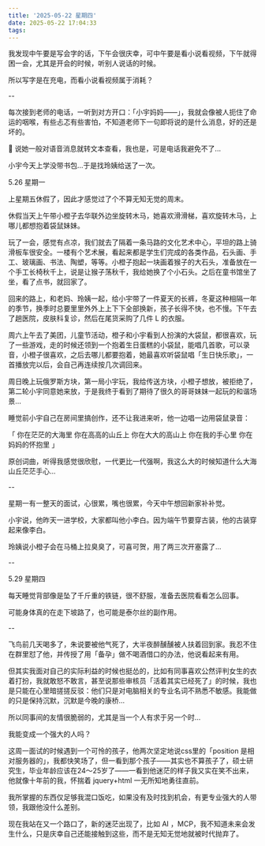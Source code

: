 ```yaml
---
title: '2025-05-22 星期四'
date: 2025-05-22 17:04:33
tags:
---
```


我发现中午要是写会字的话，下午会很庆幸，可中午要是看小说看视频，下午就得困一会，尤其是开会的时候，听别人说话的时候。

所以写字是在充电，而看小说看视频属于消耗？

--

每次接到老师的电话，一听到对方开口：「小宇妈妈——」，我就会像被人扼住了命运的咽喉，有些忐忑有些害怕，不知道老师下一句即将说的是什么消息，好的还是坏的。

🚗 说她一般对语音消息就转文本查看，我也是，可是电话我避免不了...

小宇今天上学没带书包...于是找玲姨给送了一次。


5.26 星期一

上星期五休假了，因此才感觉过了个不算无知无觉的周末。

休假当天上午带小橙子去华联外边坐旋转木马，她喜欢滑滑梯，喜欢旋转木马，上哪儿都想抱着袋鼠妹妹。

玩了一会，感觉有点凉，我们就去了隔着一条马路的文化艺术中心，平坦的路上骑滑板车很安全。一楼有个艺术展，看起来都是学生们完成的各类作品，石头画、手工、玻璃画、书法、陶塑，等等。小橙子抱起一块画着猴子的大石头，准备放在一个手工长椅秋千上，说是让猴子荡秋千，我给她换了个小石头。之后在童书馆坐了坐，看了点书，就回家了。

回来的路上，和老妈、玲姨一起，给小宇带了一件夏天的长裤，冬夏这种相隔一年的季节，换季时总要里里外外上上下下全部换新，孩子长得不快，也不慢。下午去了趟医院，皮肤科复诊，然后在尾货采购了几件 L 的衣服。

周六上午去了美团，儿童节活动，橙子和小宇看到人扮演的大袋鼠，都很喜欢，玩了一些游戏，走的时候还领到一个抱着生日蛋糕的小袋鼠，能唱几首歌，可以录音，小橙子很喜欢，之后去哪儿都要抱着，她最喜欢听袋鼠唱「生日快乐歌」，一首播放完以后，会自己再连续按几次调回来。

周日晚上玩俄罗斯方块，第一局小宇玩，我给传送方块，小橙子想放，被拒绝了，第二轮小宇同意她来放，于是我终于看到了期待了很久的哥哥妹妹一起玩的和谐场景...

睡觉前小宇自己在房间里搞创作，还不让我进来听，他一边唱一边用袋鼠录音：

「
你在茫茫的大海里
你在高高的山丘上
你在大大的高山上
你在我的手心里
你在妈妈的怀抱里
」

原创词曲，听得我感觉很欣慰，一代更比一代强啊，我这么大的时候知道什么大海山丘茫茫手心...

--

星期一有一整天的面试，心很累，嘴也很累，今天中午想回新家补补觉。

小宇说，他昨天一进学校，大家都叫他小李白。因为端午节要穿古装，他的古装穿起来像李白。

玲姨说小橙子会在马桶上拉臭臭了，可喜可贺，用了两三次开塞露了...

--

5.29 星期四

每天睡觉背部像是坠了千斤重的铁链，很不舒服，准备去医院看看怎么回事。

可能身体真的在走下坡路了，也可能是泰尔丝的副作用。

--

飞鸟前几天喝多了，朱说要被他气死了，大半夜醉醺醺被人扶着回到家。我忍不住在群里怼了他，并传授了用「备孕」做不喝酒借口的办法，他说看起来有用。

但其实我面对自己的实际利益的时候也挺怂的，比如有同事喜欢公然评判女生的衣着打扮，我就敢怒不敢言，甚至说那些审核员「活着其实已经死了」的时候，我也是只能在心里暗搓搓反驳：他们只是对电脑相关的专业名词不熟悉不敏感。我能做的只是保持沉默，沉默是今晚的康桥...

所以同事间的友情很脆弱的，尤其是当一个人有求于另一个时...

我能变成一个强大的人吗？

这周一面试的时候遇到一个可怜的孩子，他两次坚定地说css里的「position 是相对服务器的」，我都快笑场了，但一看到那个孩子——其实也不算孩子了，硕士研究生，毕业年龄应该在24～25岁了——一看到他迷茫的样子我又实在笑不出来，他就像十年前的我，怀揣着 jquery+html 一无所知地勇往直前。

我所掌握的东西仅足够我混口饭吃，如果没有及时找到机会，有更专业强大的人带领，我跟他没什么差别。

现在我站在又一个路口了，新的迷茫出现了，比如 AI ，MCP，我不知道未来会发生什么，只是庆幸自己还能接触到这些，而不是无知无觉地就被时代抛弃了。


